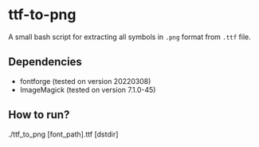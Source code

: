 # ttf-to-png
A small bash script for extracting all symbols in `.png` format from `.ttf` file.

## Dependencies
- fontforge (tested on version 20220308)
- ImageMagick (tested on version 7.1.0-45)
## How to run?
./ttf_to_png [font_path].ttf [dstdir]
